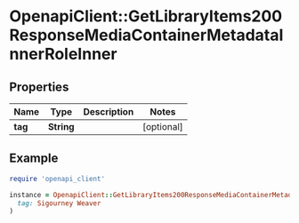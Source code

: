 # OpenapiClient::GetLibraryItems200ResponseMediaContainerMetadataInnerRoleInner

## Properties

| Name | Type | Description | Notes |
| ---- | ---- | ----------- | ----- |
| **tag** | **String** |  | [optional] |

## Example

```ruby
require 'openapi_client'

instance = OpenapiClient::GetLibraryItems200ResponseMediaContainerMetadataInnerRoleInner.new(
  tag: Sigourney Weaver
)
```

